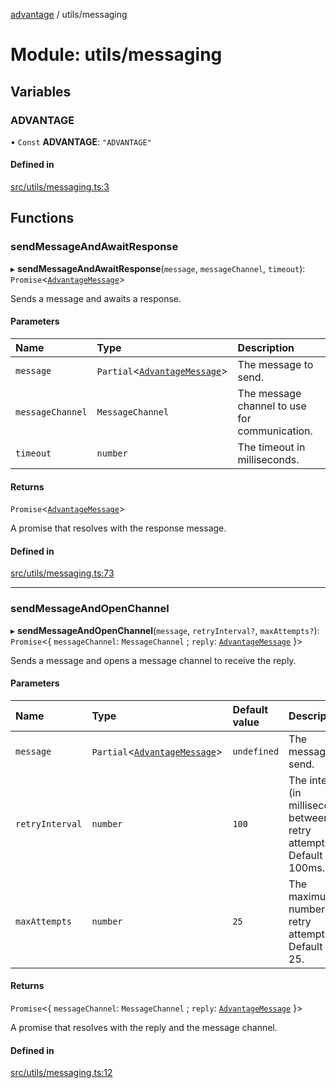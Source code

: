 [advantage](../index.md) / utils/messaging

# Module: utils/messaging

## Variables

### ADVANTAGE

• `Const` **ADVANTAGE**: ``"ADVANTAGE"``

#### Defined in

[src/utils/messaging.ts:3](https://github.com/madington/advantage/blob/0de23c3d4016943c5202b426e1e3defca0c31fc7/src/utils/messaging.ts#L3)

## Functions

### sendMessageAndAwaitResponse

▸ **sendMessageAndAwaitResponse**(`message`, `messageChannel`, `timeout`): `Promise`\<[`AdvantageMessage`](../interfaces/types.AdvantageMessage.md)\>

Sends a message and awaits a response.

#### Parameters

| Name | Type | Description |
| :------ | :------ | :------ |
| `message` | `Partial`\<[`AdvantageMessage`](../interfaces/types.AdvantageMessage.md)\> | The message to send. |
| `messageChannel` | `MessageChannel` | The message channel to use for communication. |
| `timeout` | `number` | The timeout in milliseconds. |

#### Returns

`Promise`\<[`AdvantageMessage`](../interfaces/types.AdvantageMessage.md)\>

A promise that resolves with the response message.

#### Defined in

[src/utils/messaging.ts:73](https://github.com/madington/advantage/blob/0de23c3d4016943c5202b426e1e3defca0c31fc7/src/utils/messaging.ts#L73)

___

### sendMessageAndOpenChannel

▸ **sendMessageAndOpenChannel**(`message`, `retryInterval?`, `maxAttempts?`): `Promise`\<\{ `messageChannel`: `MessageChannel` ; `reply`: [`AdvantageMessage`](../interfaces/types.AdvantageMessage.md)  }\>

Sends a message and opens a message channel to receive the reply.

#### Parameters

| Name | Type | Default value | Description |
| :------ | :------ | :------ | :------ |
| `message` | `Partial`\<[`AdvantageMessage`](../interfaces/types.AdvantageMessage.md)\> | `undefined` | The message to send. |
| `retryInterval` | `number` | `100` | The interval (in milliseconds) between retry attempts. Default is 100ms. |
| `maxAttempts` | `number` | `25` | The maximum number of retry attempts. Default is 25. |

#### Returns

`Promise`\<\{ `messageChannel`: `MessageChannel` ; `reply`: [`AdvantageMessage`](../interfaces/types.AdvantageMessage.md)  }\>

A promise that resolves with the reply and the message channel.

#### Defined in

[src/utils/messaging.ts:12](https://github.com/madington/advantage/blob/0de23c3d4016943c5202b426e1e3defca0c31fc7/src/utils/messaging.ts#L12)
